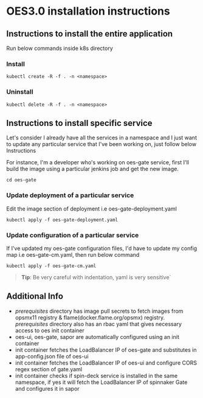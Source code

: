 # OES3.0 installation instructions

## Instructions to install the entire application

Run below commands inside k8s directory

### Install
`
kubectl create -R -f . -n <namespace>
`

### Uninstall
`
kubectl delete -R -f . -n <namespace>
`

## Instructions to install specific service

Let's consider I already have all the services in a namespace and I just want to update any particular service that I've been working on, just follow below Instructions

For instance, I'm a developer who's working on oes-gate service, first I'll build the image using a particular jenkins job and get the new image.

`
cd oes-gate
`

### Update deployment of a particular service

Edit the image section of deployment i.e oes-gate-deployment.yaml

`
kubectl apply -f oes-gate-deployment.yaml
`

### Update configuration of a particular service
If I've updated my oes-gate configuration files, I'd have to update my config map i.e oes-gate-cm.yaml, then run below command

`
kubectl apply -f oes-gate-cm.yaml
`

> **Tip**: Be very careful with indentation, yaml is very sensitive`

## Additional Info
- *prerequisites* directory has image pull secrets to fetch images from opsmx11 registry & flame(docker.flame.org/opsmx) registry. *prerequisites* directory also has an rbac yaml that gives necessary access to oes init container
- oes-ui, oes-gate, sapor are automatically configured using an init container
- init container fetches the LoadBalancer IP of oes-gate and substitutes in app-config.json file of oes-ui
- init container fetches the LoadBalancer IP of oes-ui and configure CORS regex section of gate.yaml
- init container checks if spin-deck service is installed in the same namespace, if yes it will fetch the LoadBalancer IP of spinnaker Gate and configures it in sapor
